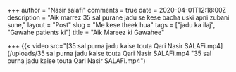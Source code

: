 +++
author = "Nasir salafi"
comments = true
date = 2020-04-01T12:18:00Z
description = "Aik marrez 35 sal purane jadu se kese bacha uski apni zubani sune,"
layout = "Post"
slug = "Me kese theek hua"
tags = ["jadu ka ilaj", "Gawahe patients ki"]
title = "Aik Mareez ki Gawahee"

+++
{{< video src="[35 sal purna jadu kaise touta Qari Nasir SALAFi.mp4](/uploads/35 sal purna jadu kaise touta Qari Nasir SALAFi.mp4 "35 sal purna jadu kaise touta Qari Nasir SALAFi.mp4")